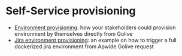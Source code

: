 # Self-Service provisioning
* [Environment provisioning](./simple-provisioning): how your stakeholders could provision environment by themselves directly from Golive
* [Jira environment provisioning](./jira-provisioning): an example on how to trigger a full dockerized jira environment from Apwide Golive request